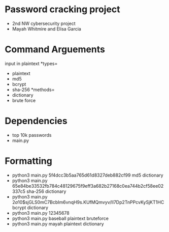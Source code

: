 # Password cracking project
- 2nd NW cybersecurity project
- Mayah Whitmire and Elisa Garcia
# Command Arguements
input in plaintext
*types=
- plaintext
- md5
- bcrypt
- sha-256
*methods=
- dictionary
- brute force
# Dependencies
- top 10k passwords
- main.py
# Formatting
- python3 main.py 5f4dcc3b5aa765d61d8327deb882cf99 md5 dictionary
- python3 main.py 65e84be33532fb784c48129675f9eff3a682b27168c0ea744b2cf58ee02337c5 sha-256 dictionary
- python3 main.py $2a$10$sjGLS0mC7BcbIm6vnqH9s.KUfMQmvyv/lI7Dp2TnPPcvKySjKT1HC bcrypt dictionary
- python3 main.py 12345678
- python3 main.py baseball plaintext bruteforce
- python3 main.py mayah plaintext dictionary
